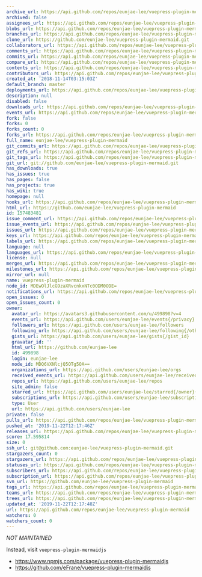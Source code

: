 ```yaml
---
archive_url: https://api.github.com/repos/eunjae-lee/vuepress-plugin-mermaid/{archive_format}{/ref}
archived: false
assignees_url: https://api.github.com/repos/eunjae-lee/vuepress-plugin-mermaid/assignees{/user}
blobs_url: https://api.github.com/repos/eunjae-lee/vuepress-plugin-mermaid/git/blobs{/sha}
branches_url: https://api.github.com/repos/eunjae-lee/vuepress-plugin-mermaid/branches{/branch}
clone_url: https://github.com/eunjae-lee/vuepress-plugin-mermaid.git
collaborators_url: https://api.github.com/repos/eunjae-lee/vuepress-plugin-mermaid/collaborators{/collaborator}
comments_url: https://api.github.com/repos/eunjae-lee/vuepress-plugin-mermaid/comments{/number}
commits_url: https://api.github.com/repos/eunjae-lee/vuepress-plugin-mermaid/commits{/sha}
compare_url: https://api.github.com/repos/eunjae-lee/vuepress-plugin-mermaid/compare/{base}...{head}
contents_url: https://api.github.com/repos/eunjae-lee/vuepress-plugin-mermaid/contents/{+path}
contributors_url: https://api.github.com/repos/eunjae-lee/vuepress-plugin-mermaid/contributors
created_at: '2018-11-14T03:15:03Z'
default_branch: master
deployments_url: https://api.github.com/repos/eunjae-lee/vuepress-plugin-mermaid/deployments
description: null
disabled: false
downloads_url: https://api.github.com/repos/eunjae-lee/vuepress-plugin-mermaid/downloads
events_url: https://api.github.com/repos/eunjae-lee/vuepress-plugin-mermaid/events
fork: false
forks: 0
forks_count: 0
forks_url: https://api.github.com/repos/eunjae-lee/vuepress-plugin-mermaid/forks
full_name: eunjae-lee/vuepress-plugin-mermaid
git_commits_url: https://api.github.com/repos/eunjae-lee/vuepress-plugin-mermaid/git/commits{/sha}
git_refs_url: https://api.github.com/repos/eunjae-lee/vuepress-plugin-mermaid/git/refs{/sha}
git_tags_url: https://api.github.com/repos/eunjae-lee/vuepress-plugin-mermaid/git/tags{/sha}
git_url: git://github.com/eunjae-lee/vuepress-plugin-mermaid.git
has_downloads: true
has_issues: true
has_pages: false
has_projects: true
has_wiki: true
homepage: null
hooks_url: https://api.github.com/repos/eunjae-lee/vuepress-plugin-mermaid/hooks
html_url: https://github.com/eunjae-lee/vuepress-plugin-mermaid
id: 157483481
issue_comment_url: https://api.github.com/repos/eunjae-lee/vuepress-plugin-mermaid/issues/comments{/number}
issue_events_url: https://api.github.com/repos/eunjae-lee/vuepress-plugin-mermaid/issues/events{/number}
issues_url: https://api.github.com/repos/eunjae-lee/vuepress-plugin-mermaid/issues{/number}
keys_url: https://api.github.com/repos/eunjae-lee/vuepress-plugin-mermaid/keys{/key_id}
labels_url: https://api.github.com/repos/eunjae-lee/vuepress-plugin-mermaid/labels{/name}
language: null
languages_url: https://api.github.com/repos/eunjae-lee/vuepress-plugin-mermaid/languages
license: null
merges_url: https://api.github.com/repos/eunjae-lee/vuepress-plugin-mermaid/merges
milestones_url: https://api.github.com/repos/eunjae-lee/vuepress-plugin-mermaid/milestones{/number}
mirror_url: null
name: vuepress-plugin-mermaid
node_id: MDEwOlJlcG9zaXRvcnkxNTc0ODM0ODE=
notifications_url: https://api.github.com/repos/eunjae-lee/vuepress-plugin-mermaid/notifications{?since,all,participating}
open_issues: 0
open_issues_count: 0
owner:
  avatar_url: https://avatars3.githubusercontent.com/u/499898?v=4
  events_url: https://api.github.com/users/eunjae-lee/events{/privacy}
  followers_url: https://api.github.com/users/eunjae-lee/followers
  following_url: https://api.github.com/users/eunjae-lee/following{/other_user}
  gists_url: https://api.github.com/users/eunjae-lee/gists{/gist_id}
  gravatar_id: ''
  html_url: https://github.com/eunjae-lee
  id: 499898
  login: eunjae-lee
  node_id: MDQ6VXNlcjQ5OTg5OA==
  organizations_url: https://api.github.com/users/eunjae-lee/orgs
  received_events_url: https://api.github.com/users/eunjae-lee/received_events
  repos_url: https://api.github.com/users/eunjae-lee/repos
  site_admin: false
  starred_url: https://api.github.com/users/eunjae-lee/starred{/owner}{/repo}
  subscriptions_url: https://api.github.com/users/eunjae-lee/subscriptions
  type: User
  url: https://api.github.com/users/eunjae-lee
private: false
pulls_url: https://api.github.com/repos/eunjae-lee/vuepress-plugin-mermaid/pulls{/number}
pushed_at: '2019-11-22T12:17:46Z'
releases_url: https://api.github.com/repos/eunjae-lee/vuepress-plugin-mermaid/releases{/id}
score: 17.595814
size: 0
ssh_url: git@github.com:eunjae-lee/vuepress-plugin-mermaid.git
stargazers_count: 0
stargazers_url: https://api.github.com/repos/eunjae-lee/vuepress-plugin-mermaid/stargazers
statuses_url: https://api.github.com/repos/eunjae-lee/vuepress-plugin-mermaid/statuses/{sha}
subscribers_url: https://api.github.com/repos/eunjae-lee/vuepress-plugin-mermaid/subscribers
subscription_url: https://api.github.com/repos/eunjae-lee/vuepress-plugin-mermaid/subscription
svn_url: https://github.com/eunjae-lee/vuepress-plugin-mermaid
tags_url: https://api.github.com/repos/eunjae-lee/vuepress-plugin-mermaid/tags
teams_url: https://api.github.com/repos/eunjae-lee/vuepress-plugin-mermaid/teams
trees_url: https://api.github.com/repos/eunjae-lee/vuepress-plugin-mermaid/git/trees{/sha}
updated_at: '2019-11-22T12:17:48Z'
url: https://api.github.com/repos/eunjae-lee/vuepress-plugin-mermaid
watchers: 0
watchers_count: 0
---
```


*NOT MAINTAINED*

Instead, visit `vuepress-plugin-mermaidjs`

- https://www.npmjs.com/package/vuepress-plugin-mermaidjs
- https://github.com/eFrane/vuepress-plugin-mermaidjs
